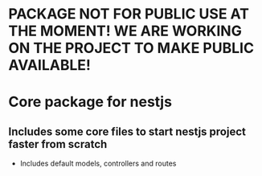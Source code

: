 # PACKAGE NOT FOR PUBLIC USE AT THE MOMENT! WE ARE WORKING ON THE PROJECT TO MAKE PUBLIC AVAILABLE!

# Core package for nestjs
## Includes some core files to start nestjs project faster from scratch
- Includes default models, controllers and routes